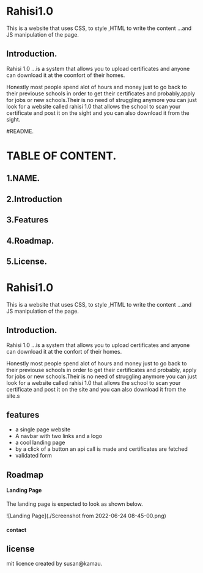 
# Rahisi1.0
This is a website that uses CSS, to style ,HTML to write the content ...and JS manipulation of the page.
## Introduction.
Rahisi 1.0 ...is a system that allows you to upload certificates and anyone can download it at the coonfort of their homes.

Honestly most people spend alot of hours and money just to go back to their previouse schools in order to get their certificates and probably,apply for jobs or new schools.Their is no need of struggling anymore you can just look for a website called rahisi 1.0 that allows the school to scan your certificate and post it on the sight and you can also download it from the sight.

#README.
# TABLE OF CONTENT.
## 1.NAME.
## 2.Introduction
## 3.Features
## 4.Roadmap.
## 5.License.
# Rahisi1.0
This is a website that uses CSS, to style ,HTML to write the content ...and JS manipulation of the page.
## Introduction.
Rahisi 1.0 ...is a system that allows you to upload certificates and anyone can download it at the confort of their homes.

Honestly most people spend alot of hours and money just to go back to their previouse schools in order to get their certificates and probably,
apply for jobs or new schools.Their is no need of struggling anymore you can just look for a website called rahisi 1.0
that allows the school to scan your certificate and post it on the site and you can also download it from the site.s

## features
- a single page website
- A navbar with two links and a logo
- a cool landing page 
- by a click of a button an api call is made and certificates are fetched
- validated form
 ## Roadmap
 #### Landing Page
The landing page is expected to look as shown below.

![Landing Page](./Screenshot from 2022-06-24 08-45-00.png)

#### contact 
## license 
mit licence 
created by susan@kamau.

